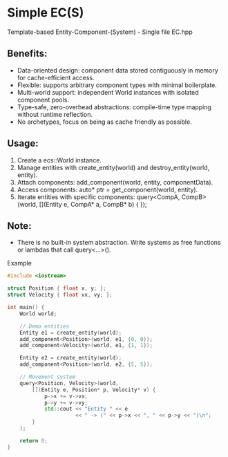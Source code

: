 # Simple EC(S)
Template-based Entity-Component-(System) - Single file EC.hpp

## Benefits:
- Data-oriented design: component data stored contiguously in memory for cache-efficient access.
- Flexible: supports arbitrary component types with minimal boilerplate.
- Multi-world support: independent World instances with isolated component pools.
- Type-safe, zero-overhead abstractions: compile-time type mapping without runtime reflection.
- No archetypes, focus on being as cache friendly as possible.

## Usage:
1. Create a ecs::World instance.
2. Manage entities with create_entity(world) and destroy_entity(world, entity).
3. Attach components: add_component<ComponentType>(world, entity, componentData).
4. Access components: auto* ptr = get_component<ComponentType>(world, entity).
5. Iterate entities with specific components:
    query<CompA, CompB>(world, [](Entity e, CompA* a, CompB* b) {  });

## Note:
- There is no built-in system abstraction. Write systems as free functions or lambdas that call query<...>().

Example
```cpp
#include <iostream>

struct Position { float x, y; };
struct Velocity { float vx, vy; };

int main() {
    World world;

    // Demo entities
    Entity e1 = create_entity(world);
    add_component<Position>(world, e1, {0, 0});
    add_component<Velocity>(world, e1, {1, 1});

    Entity e2 = create_entity(world);
    add_component<Position>(world, e2, {5, 5});

    // Movement system
    query<Position, Velocity>(world,
        [](Entity e, Position* p, Velocity* v) {
            p->x += v->vx;
            p->y += v->vy;
            std::cout << "Entity " << e
                      << " -> (" << p->x << ", " << p->y << ")\n";
        }
    );

    return 0;
}
```
